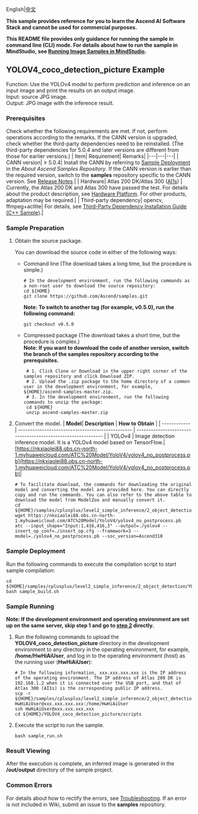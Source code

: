 English|[中文](README_CN.md)

**This sample provides reference for you to learn the Ascend AI Software Stack and cannot be used for commercial purposes.**

**This README file provides only guidance for running the sample in command line (CLI) mode. For details about how to run the sample in MindStudio, see [Running Image Samples in MindStudio](https://github.com/Ascend/samples/wikis/Mindstudio%E8%BF%90%E8%A1%8C%E5%9B%BE%E7%89%87%E6%A0%B7%E4%BE%8B?sort_id=3164874).**

## YOLOV4_coco_detection_picture Example
Function: Use the YOLOv4 model to perform prediction and inference on an input image and print the results on an output image.  
Input: source JPG image.  
Output: JPG image with the inference result.  

### Prerequisites
Check whether the following requirements are met. If not, perform operations according to the remarks. If the CANN version is upgraded, check whether the third-party dependencies need to be reinstalled. (The third-party dependencies for 5.0.4 and later versions are different from those for earlier versions.)
| Item| Requirement| Remarks|
|---|---|---|
| CANN version| ≥ 5.0.4| Install the CANN by referring to [Sample Deployment](https://github.com/Ascend/samples#%E5%AE%89%E8%A3%85) in the *About Ascend Samples Repository*. If the CANN version is earlier than the required version, switch to the **samples** repository specific to the CANN version. See [Release Notes](https://github.com/Ascend/samples/blob/master/README.md).|
| Hardware| Atlas 200 DK/Atlas 300 ([AI1s](https://support.huaweicloud.com/en-us/productdesc-ecs/ecs_01_0047.html#ecs_01_0047__section78423209366)) | Currently, the Atlas 200 DK and Atlas 300 have passed the test. For details about the product description, see [Hardware Platform](https://ascend.huawei.com/en/#/hardware/product). For other products, adaptation may be required.|
| Third-party dependency| opencv, ffmpeg+acllite| For details, see [Third-Party Dependency Installation Guide (C++ Sample)](../../../environment).|

### Sample Preparation

1. Obtain the source package.

   You can download the source code in either of the following ways:  
    - Command line (The download takes a long time, but the procedure is simple.)
       ```    
       # In the development environment, run the following commands as a non-root user to download the source repository:   
       cd ${HOME}     
       git clone https://github.com/Ascend/samples.git
       ```
       **Note: To switch to another tag (for example, v0.5.0), run the following command:**
       ```
       git checkout v0.5.0
       ```   
    - Compressed package (The download takes a short time, but the procedure is complex.)  
       **Note: If you want to download the code of another version, switch the branch of the samples repository according to the prerequisites.**  
       ``` 
        # 1. Click Clone or Download in the upper right corner of the samples repository and click Download ZIP.   
        # 2. Upload the .zip package to the home directory of a common user in the development environment, for example, ${HOME}/ascend-samples-master.zip.    
        # 3. In the development environment, run the following commands to unzip the package:    
        cd ${HOME}    
        unzip ascend-samples-master.zip
        ```

2. Convert the model.
    | **Model**| **Description**                                    | **How to Obtain**                                            |
   | ------------ | ------------------------------------------------ | ------------------------------------------------------------ |
   | YOLOv4      | Image detection inference model. It is a YOLOv4 model based on TensorFlow.| [https://nkxiaolei88.obs.cn-north-1.myhuaweicloud.com/ATC%20Model/YoloV4/yolov4_no_postprocess.pb](https://nkxiaolei88.obs.cn-north-1.myhuaweicloud.com/ATC%20Model/YoloV4/yolov4_no_postprocess.pb)|

   ```
   # To facilitate download, the commands for downloading the original model and converting the model are provided here. You can directly copy and run the commands. You can also refer to the above table to download the model from ModelZoo and manually convert it.    
   cd ${HOME}/samples/cplusplus/level2_simple_inference/2_object_detection/YOLOV4_coco_detection_picture/model     
   wget https://nkxiaolei88.obs.cn-north-1.myhuaweicloud.com/ATC%20Model/YoloV4/yolov4_no_postprocess.pb
   atc --input_shape="Input:1,416,416,3" --output=./yolov4 --insert_op_conf=./insert_op.cfg --framework=3 --model=./yolov4_no_postprocess.pb --soc_version=Ascend310
   ```

### Sample Deployment

 Run the following commands to execute the compilation script to start sample compilation:  

```
cd ${HOME}/samples/cplusplus/level2_simple_inference/2_object_detection/YOLOV4_coco_detection_picture/scripts   
bash sample_build.sh
```
### Sample Running

**Note: If the development environment and operating environment are set up on the same server, skip step 1 and go to [step 2](#step_2) directly.**  

1. Run the following commands to upload the **YOLOV4_coco_detection_picture** directory in the development environment to any directory in the operating environment, for example, **/home/HwHiAiUser**, and log in to the operating environment (host) as the running user (**HwHiAiUser**):

   ```
   # In the following information, xxx.xxx.xxx.xxx is the IP address of the operating environment. The IP address of Atlas 200 DK is 192.168.1.2 when it is connected over the USB port, and that of Atlas 300 (AI1s) is the corresponding public IP address.
   scp -r ${HOME}/samples/cplusplus/level2_simple_inference/2_object_detection/YOLOV4_coco_detection_picture HwHiAiUser@xxx.xxx.xxx.xxx:/home/HwHiAiUser
   ssh HwHiAiUser@xxx.xxx.xxx.xxx
   cd ${HOME}/YOLOV4_coco_detection_picture/scripts   
   ```

2. <a name="step_2"></a>Execute the script to run the sample.        

   ```
   bash sample_run.sh
   ```

### Result Viewing

After the execution is complete, an inferred image is generated in the **/out/output** directory of the sample project.

### Common Errors
For details about how to rectify the errors, see [Troubleshooting](https://github.com/Ascend/samples/wikis/%E5%B8%B8%E8%A7%81%E9%97%AE%E9%A2%98%E5%AE%9A%E4%BD%8D/%E4%BB%8B%E7%BB%8D). If an error is not included in Wiki, submit an issue to the **samples** repository.
